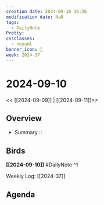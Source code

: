 ```yaml
---
creation date: 2024-09-10 16:36
modification date: NaN
tags:
  - DailyNote
Pretty: 
cssclasses:
  - noyaml
banner_icon: 💌
week: 2024-37
---
```


# 2024-09-10

<< [[2024-09-09]] | [[2024-09-11]]>>


## Overview
- Summary :: 
## Birds
**[[2024-09-10]]**
#DailyNote 
^1

Weekly Log: [[2024-37]]

## Agenda


